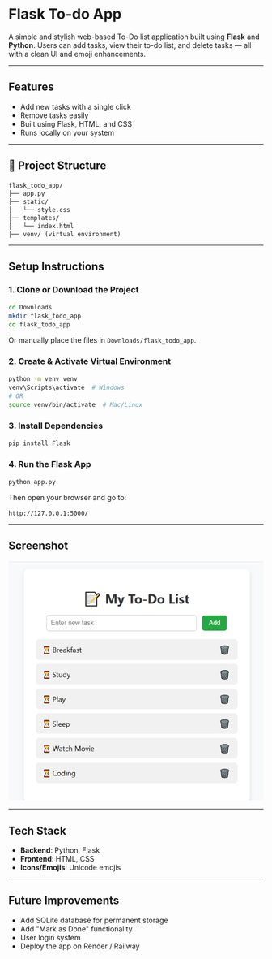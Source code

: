 # Flask To-do App

A simple and stylish web-based To-Do list application built using **Flask** and **Python**. Users can add tasks, view their to-do list, and delete tasks — all with a clean UI and emoji enhancements.

---

##  Features

- Add new tasks with a single click
- Remove tasks easily
- Built using Flask, HTML, and CSS
- Runs locally on your system

---

## 📁 Project Structure

```
flask_todo_app/
├── app.py
├── static/
│   └── style.css
├── templates/
│   └── index.html
├── venv/ (virtual environment)
```

---

##  Setup Instructions

### 1. Clone or Download the Project

```bash
cd Downloads
mkdir flask_todo_app
cd flask_todo_app
```

Or manually place the files in `Downloads/flask_todo_app`.

### 2. Create & Activate Virtual Environment

```bash
python -m venv venv
venv\Scripts\activate  # Windows
# OR
source venv/bin/activate  # Mac/Linux
```

### 3. Install Dependencies

```bash
pip install Flask
```

### 4. Run the Flask App

```bash
python app.py
```

Then open your browser and go to:

```
http://127.0.0.1:5000/
```

---

## Screenshot

![Screenshot](Sample_flask.png)

---

## Tech Stack

- **Backend**: Python, Flask
- **Frontend**: HTML, CSS
- **Icons/Emojis**: Unicode emojis

---

## Future Improvements

- Add SQLite database for permanent storage
- Add "Mark as Done" functionality 
- User login system
- Deploy the app on Render / Railway
